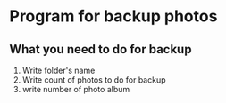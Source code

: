 # Program for backup photos

## What you need to do for backup
1. Write folder's name
2. Write count of photos to do for backup
3. write number of photo album